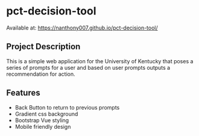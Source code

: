 # pct-decision-tool

Available at: https://nanthony007.github.io/pct-decision-tool/


## Project Description
This is a simple web application for the University of Kentucky that 
poses a series of prompts for a user and based on user prompts outputs 
a recommendation for action.

## Features
- Back Button to return to previous prompts
- Gradient css background
- Bootstrap Vue styling 
- Mobile friendly design